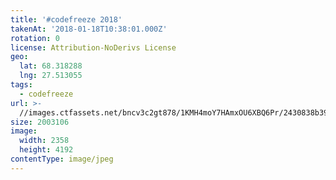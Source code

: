 ```yaml
---
title: '#codefreeze 2018'
takenAt: '2018-01-18T10:38:01.000Z'
rotation: 0
license: Attribution-NoDerivs License
geo:
  lat: 68.318288
  lng: 27.513055
tags:
  - codefreeze
url: >-
  //images.ctfassets.net/bncv3c2gt878/1KMH4moY7HAmxOU6XBQ6Pr/2430838b391541ade300b76247195552/codefreeze-2018_39091611754_o
size: 2003106
image:
  width: 2358
  height: 4192
contentType: image/jpeg
---
```


